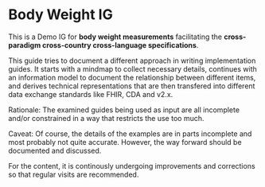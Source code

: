 # Body Weight IG

This is a Demo IG for **body weight measurements** facilitating the **cross-paradigm cross-country cross-language specifications**.

This guide tries to document a different approach in writing implementation guides. 
It starts with a mindmap to collect necessary details, continues with an information model
to document the relationship between different items, and derives technical representations
that are then transfered into different data exchange standards like FHIR, CDA and v2.x.

Rationale: The examined guides being used as input are all incomplete and/or constrained in a way that
restricts the use too much.

Caveat: Of course, the details of the examples are in parts incomplete and most probably not quite accurate.
However, the way forward should be documented and discussed.

For the content, it is continously undergoing improvements and corrections so that regular visits 
are recommended.
